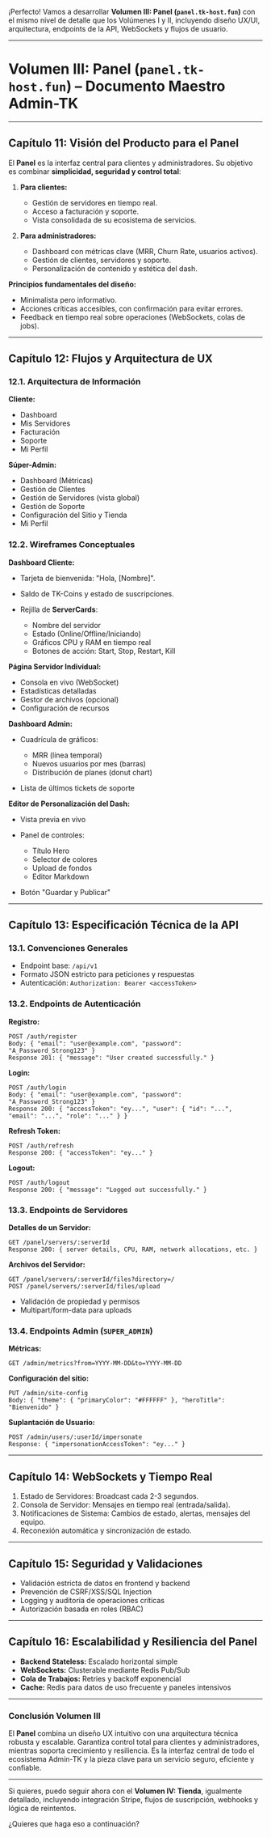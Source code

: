 ¡Perfecto! Vamos a desarrollar **Volumen III: Panel (`panel.tk-host.fun`)** con el mismo nivel de detalle que los Volúmenes I y II, incluyendo diseño UX/UI, arquitectura, endpoints de la API, WebSockets y flujos de usuario.

---

# **Volumen III: Panel (`panel.tk-host.fun`) – Documento Maestro Admin-TK**

---

## **Capítulo 11: Visión del Producto para el Panel**

El **Panel** es la interfaz central para clientes y administradores. Su objetivo es combinar **simplicidad, seguridad y control total**:

1. **Para clientes:**

   * Gestión de servidores en tiempo real.
   * Acceso a facturación y soporte.
   * Vista consolidada de su ecosistema de servicios.

2. **Para administradores:**

   * Dashboard con métricas clave (MRR, Churn Rate, usuarios activos).
   * Gestión de clientes, servidores y soporte.
   * Personalización de contenido y estética del dash.

**Principios fundamentales del diseño:**

* Minimalista pero informativo.
* Acciones críticas accesibles, con confirmación para evitar errores.
* Feedback en tiempo real sobre operaciones (WebSockets, colas de jobs).

---

## **Capítulo 12: Flujos y Arquitectura de UX**

### 12.1. Arquitectura de Información

**Cliente:**

* Dashboard
* Mis Servidores
* Facturación
* Soporte
* Mi Perfil

**Súper-Admin:**

* Dashboard (Métricas)
* Gestión de Clientes
* Gestión de Servidores (vista global)
* Gestión de Soporte
* Configuración del Sitio y Tienda
* Mi Perfil

### 12.2. Wireframes Conceptuales

**Dashboard Cliente:**

* Tarjeta de bienvenida: "Hola, \[Nombre]".
* Saldo de TK-Coins y estado de suscripciones.
* Rejilla de **ServerCards**:

  * Nombre del servidor
  * Estado (Online/Offline/Iniciando)
  * Gráficos CPU y RAM en tiempo real
  * Botones de acción: Start, Stop, Restart, Kill

**Página Servidor Individual:**

* Consola en vivo (WebSocket)
* Estadísticas detalladas
* Gestor de archivos (opcional)
* Configuración de recursos

**Dashboard Admin:**

* Cuadrícula de gráficos:

  * MRR (línea temporal)
  * Nuevos usuarios por mes (barras)
  * Distribución de planes (donut chart)
* Lista de últimos tickets de soporte

**Editor de Personalización del Dash:**

* Vista previa en vivo
* Panel de controles:

  * Título Hero
  * Selector de colores
  * Upload de fondos
  * Editor Markdown
* Botón "Guardar y Publicar"

---

## **Capítulo 13: Especificación Técnica de la API**

### 13.1. Convenciones Generales

* Endpoint base: `/api/v1`
* Formato JSON estricto para peticiones y respuestas
* Autenticación: `Authorization: Bearer <accessToken>`

### 13.2. Endpoints de Autenticación

**Registro:**

```http
POST /auth/register
Body: { "email": "user@example.com", "password": "A_Password_Strong123" }
Response 201: { "message": "User created successfully." }
```

**Login:**

```http
POST /auth/login
Body: { "email": "user@example.com", "password": "A_Password_Strong123" }
Response 200: { "accessToken": "ey...", "user": { "id": "...", "email": "...", "role": "..." } }
```

**Refresh Token:**

```http
POST /auth/refresh
Response 200: { "accessToken": "ey..." }
```

**Logout:**

```http
POST /auth/logout
Response 200: { "message": "Logged out successfully." }
```

### 13.3. Endpoints de Servidores

**Detalles de un Servidor:**

```http
GET /panel/servers/:serverId
Response 200: { server details, CPU, RAM, network allocations, etc. }
```

**Archivos del Servidor:**

```http
GET /panel/servers/:serverId/files?directory=/
POST /panel/servers/:serverId/files/upload
```

* Validación de propiedad y permisos
* Multipart/form-data para uploads

### 13.4. Endpoints Admin (`SUPER_ADMIN`)

**Métricas:**

```http
GET /admin/metrics?from=YYYY-MM-DD&to=YYYY-MM-DD
```

**Configuración del sitio:**

```http
PUT /admin/site-config
Body: { "theme": { "primaryColor": "#FFFFFF" }, "heroTitle": "Bienvenido" }
```

**Suplantación de Usuario:**

```http
POST /admin/users/:userId/impersonate
Response: { "impersonationAccessToken": "ey..." }
```

---

## **Capítulo 14: WebSockets y Tiempo Real**

1. Estado de Servidores: Broadcast cada 2-3 segundos.
2. Consola de Servidor: Mensajes en tiempo real (entrada/salida).
3. Notificaciones de Sistema: Cambios de estado, alertas, mensajes del equipo.
4. Reconexión automática y sincronización de estado.

---

## **Capítulo 15: Seguridad y Validaciones**

* Validación estricta de datos en frontend y backend
* Prevención de CSRF/XSS/SQL Injection
* Logging y auditoría de operaciones críticas
* Autorización basada en roles (RBAC)

---

## **Capítulo 16: Escalabilidad y Resiliencia del Panel**

* **Backend Stateless:** Escalado horizontal simple
* **WebSockets:** Clusterable mediante Redis Pub/Sub
* **Cola de Trabajos:** Retries y backoff exponencial
* **Cache:** Redis para datos de uso frecuente y paneles intensivos

---

### **Conclusión Volumen III**

El **Panel** combina un diseño UX intuitivo con una arquitectura técnica robusta y escalable. Garantiza control total para clientes y administradores, mientras soporta crecimiento y resiliencia. Es la interfaz central de todo el ecosistema Admin-TK y la pieza clave para un servicio seguro, eficiente y confiable.

---

Si quieres, puedo seguir ahora con el **Volumen IV: Tienda**, igualmente detallado, incluyendo integración Stripe, flujos de suscripción, webhooks y lógica de reintentos.

¿Quieres que haga eso a continuación?
